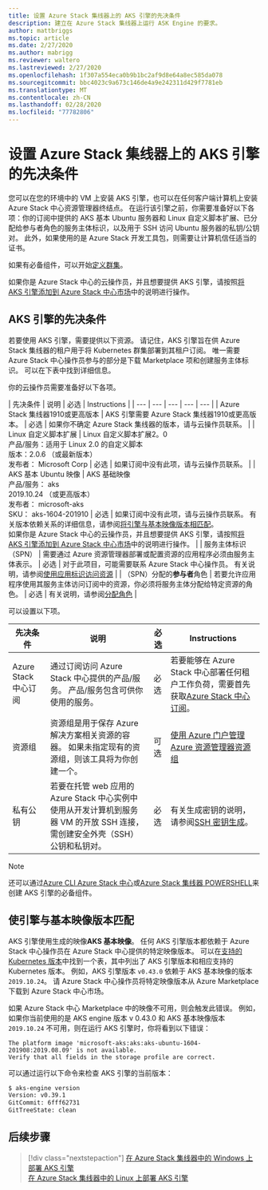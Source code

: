 ```yaml
---
title: 设置 Azure Stack 集线器上的 AKS 引擎的先决条件
description: 建立在 Azure Stack 集线器上运行 ASK Engine 的要求。
author: mattbriggs
ms.topic: article
ms.date: 2/27/2020
ms.author: mabrigg
ms.reviewer: waltero
ms.lastreviewed: 2/27/2020
ms.openlocfilehash: 1f307a554eca0b9b1bc2af9d8e64a8ec585da078
ms.sourcegitcommit: bbc4023c9a673c146de4a9e242311d429f7781eb
ms.translationtype: MT
ms.contentlocale: zh-CN
ms.lasthandoff: 02/28/2020
ms.locfileid: "77782806"
---
```

# <a name="set-up-the-prerequisites-for-the-aks-engine-on-azure-stack-hub"></a>设置 Azure Stack 集线器上的 AKS 引擎的先决条件

您可以在您的环境中的 VM 上安装 AKS 引擎，也可以在任何客户端计算机上安装 Azure Stack 中心资源管理器终结点。 在运行该引擎之前，你需要准备好以下各项：你的订阅中提供的 AKS 基本 Ubuntu 服务器和 Linux 自定义脚本扩展、已分配给参与者角色的服务主体标识，以及用于 SSH 访问 Ubuntu 服务器的私钥/公钥对。 此外，如果使用的是 Azure Stack 开发工具包，则需要让计算机信任适当的证书。

如果有必备组件，可以开始[定义群集](azure-stack-kubernetes-aks-engine-deploy-cluster.md)。

如果你是 Azure Stack 中心的云操作员，并且想要提供 AKS 引擎，请按照[将 AKS 引擎添加到 Azure Stack 中心市场](../operator/azure-stack-aks-engine.md)中的说明进行操作。

## <a name="prerequisites-for-the-aks-engine"></a>AKS 引擎的先决条件

若要使用 AKS 引擎，需要提供以下资源。 请记住，AKS 引擎旨在供 Azure Stack 集线器的租户用于将 Kubernetes 群集部署到其租户订阅。 唯一需要 Azure Stack 中心操作员参与的部分是下载 Marketplace 项和创建服务主体标识。 可以在下表中找到详细信息。

你的云操作员需要准备好以下各项。

| 先决条件 | 说明 | 必选 | Instructions |
| --- | --- | --- | --- | --- |
| Azure Stack 集线器1910或更高版本 | AKS 引擎需要 Azure Stack 集线器1910或更高版本。 | 必选 | 如果你不确定 Azure Stack 集线器的版本，请与云操作员联系。 |
| Linux 自定义脚本扩展 | Linux 自定义脚本扩展2。0<br>产品/服务：适用于 Linux 2.0 的自定义脚本<br>版本：2.0.6 （或最新版本）<br>发布者： Microsoft Corp | 必选 | 如果订阅中没有此项，请与云操作员联系。 |
| AKS 基本 Ubuntu 映像 | AKS 基础映像<br>产品/服务： aks<br> 2019.10.24 （或更高版本）<br>发布者： microsoft-aks<br>SKU： aks-1604-201910 | 必选 | 如果订阅中没有此项，请与云操作员联系。 有关版本依赖关系的详细信息，请参阅[将引擎与基本映像版本相匹配](#matching-engine-to-base-image-version)。<br> 如果你是 Azure Stack 中心的云操作员，并且想要提供 AKS 引擎，请按照[将 AKS 引擎添加到 Azure Stack 中心市场](../operator/azure-stack-aks-engine.md)中的说明进行操作。 |
| 服务主体标识（SPN） |  需要通过 Azure 资源管理器部署或配置资源的应用程序必须由服务主体表示。 | 必选 | 对于此项目，可能需要联系 Azure Stack 中心操作员。  有关说明，请参阅[使用应用标识访问资源](https://docs.microsoft.com/azure-stack/operator/azure-stack-create-service-principals) |
| （SPN）分配的**参与者**角色 | 若要允许应用程序使用其服务主体访问订阅中的资源，你必须将服务主体分配给特定资源的角色。 | 必选 | 有关说明，请参阅[分配角色](https://docs.microsoft.com/azure-stack/operator/azure-stack-create-service-principals#assign-a-role) |

可以设置以下项。

| 先决条件 | 说明 | 必选 | Instructions |
| --- | --- | --- | --- |
| Azure Stack 中心订阅 | 通过订阅访问 Azure Stack 中心提供的产品/服务。 产品/服务包含可供你使用的服务。 | 必选 | 若要能够在 Azure Stack 中心部署任何租户工作负荷，需要首先获取[Azure Stack 中心订阅](https://docs.microsoft.com/azure-stack/user/azure-stack-subscribe-services)。 |
| 资源组 | 资源组是用于保存 Azure 解决方案相关资源的容器。 如果未指定现有的资源组，则该工具将为你创建一个。 | 可选 | [使用 Azure 门户管理 Azure 资源管理器资源组](https://docs.microsoft.com/azure/azure-resource-manager/manage-resource-groups-portal) |
| 私有公钥 | 若要在托管 web 应用的 Azure Stack 中心实例中使用从开发计算机到服务器 VM 的开放 SSH 连接，需创建安全外壳（SSH）公钥和私钥对。 | 必选 | 有关生成密钥的说明，请参阅[SSH 密钥生成](https://docs.microsoft.com/azure-stack/user/azure-stack-dev-start-howto-ssh-public-key)。|


> [!Note]  
> 还可以通过[Azure CLI Azure Stack 中心](https://docs.microsoft.com/azure-stack/user/azure-stack-version-profiles-azurecli2)或[Azure Stack 集线器 POWERSHELL](https://docs.microsoft.com/azure-stack/operator/azure-stack-powershell-install)来创建 AKS 引擎的必备组件。

## <a name="matching-engine-to-base-image-version"></a>使引擎与基本映像版本匹配

AKS 引擎使用生成的映像**AKS 基本映像**。 任何 AKS 引擎版本都依赖于 Azure Stack 中心操作员在 Azure Stack 中心提供的特定映像版本。 可以在[支持的 Kubernetes 版本](https://github.com/Azure/aks-engine/blob/master/docs/topics/azure-stack.md#supported-kubernetes-versions)中找到一个表，其中列出了 AKS 引擎版本和相应支持的 Kubernetes 版本。 例如，AKS 引擎版本 `v0.43.0` 依赖于 AKS 基本映像的版本 `2019.10.24`。 请 Azure Stack 中心操作员将特定映像版本从 Azure Marketplace 下载到 Azure Stack 中心市场。

如果 Azure Stack 中心 Marketplace 中的映像不可用，则会触发此错误。 例如，如果你当前使用的是 AKS engine 版本 v 0.43.0 和 AKS 基本映像版本 `2019.10.24` 不可用，则在运行 AKS 引擎时，你将看到以下错误： 

```Text  
The platform image 'microsoft-aks:aks:aks-ubuntu-1604-201908:2019.08.09' is not available. 
Verify that all fields in the storage profile are correct.
```

可以通过运行以下命令来检查 AKS 引擎的当前版本：

```bash  
$ aks-engine version
Version: v0.39.1
GitCommit: 6fff62731
GitTreeState: clean
```

## <a name="next-steps"></a>后续步骤

> [!div class="nextstepaction"]
> [在 Azure Stack 集线器中的 Windows 上部署 AKS 引擎](azure-stack-kubernetes-aks-engine-deploy-windows.md)  
> [在 Azure Stack 集线器中的 Linux 上部署 AKS 引擎](azure-stack-kubernetes-aks-engine-deploy-linux.md)